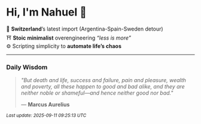 # Hi, I'm Nahuel :tiger:

📍 **Switzerland**’s latest import (Argentina-Spain-Sweden detour)  
⛩️ **Stoic minimalist** overengineering *“less is more”*  
⚙️ Scripting simplicity to **automate life’s chaos**

---

### Daily Wisdom
> _"But death and life, success and failure, pain and pleasure, wealth and poverty, all these happen to good and bad alike, and they are neither noble or shameful—and hence neither good nor bad."_  
>
> — **Marcus Aurelius**

<sub>*Last update: 2025-09-11 09:25:13 UTC*</sub>

